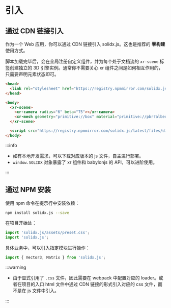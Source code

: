 # 引入

## 通过 CDN 链接引入

作为一个 Web 应用，你可以通过 CDN 链接引入 solidx.js。这也是推荐的 **零构建** 使用方式。

脚本加载完毕后，会在全局注册自定义组件，并为每个处于文档流的 `xr-scene` 标签创建独立的 3D 引擎实例。通常你不需要关心 xr 组件之间是如何相互作用的，只需要声明元素状态即可。

```html
<head>
  <link rel="stylesheet" href="https://registry.npmmirror.com/solidx.js/latest/files/assets/preset.css" />
</head>

<body>
  <xr-scene>
    <xr-camera radius="6" beta="75"></xr-camera>
    <xr-mesh geometry="primitive://box" material="primitive://pbr?albedo-color=#ffc069"></xr-mesh>
  </xr-scene>

  <script src="https://registry.npmmirror.com/solidx.js/latest/files/dist/index.js"></script>
</body>
```

:::info

- 如有本地开发需求，可以下载对应版本的 js 文件，自主进行部署。
- `window.SOLIDX` 对象暴露了 xr 组件和 babylonjs 的 API，可以进阶使用。

:::

## 通过 NPM 安装

使用 npm 命令在提示行中安装依赖：

```bash
npm install solidx.js --save
```

在项目开始处：
  
```js
import 'solidx.js/assets/preset.css';
import 'solidx.js';
```

具体业务中，可以引入指定模块进行操作：

```js
import { Vector3, Matrix } from 'solidx.js';
```

:::warning

- 由于显式引用了 `.css` 文件，因此需要在 webpack 中配置对应的 loader。或者在项目的入口 html 文件中通过 CDN 链接的形式引入对应的 css 文件，而不是在 js 文件中引入。

:::